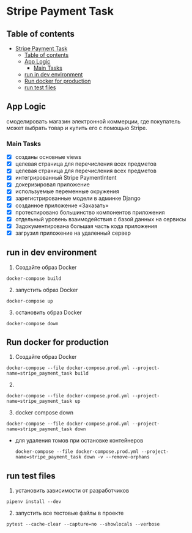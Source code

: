 # Stripe Payment Task

## Table of contents
- [Stripe Payment Task](#stripe-payment-task)
  - [Table of contents](#table-of-contents)
  - [App Logic](#app-logic)
    - [Main Tasks](#main-tasks)
  - [run in dev environment](#run-in-dev-environment)
  - [Run docker for production](#run-docker-for-production)
  - [run test files](#run-test-files)



## App Logic
смоделировать магазин электронной коммерции, где покупатель может выбрать товар и купить его с помощью Stripe.

### Main Tasks
- [x] созданы основные views 
- [x] целевая страница для перечисления всех предметов
- [x] целевая страница для перечисления всех предметов
- [x] интегрированный Stripe PaymentIntent
- [x] докеризировал приложение
- [x] используемые переменные окружения
- [x] зарегистрированные модели в админке Django
- [x] созданное приложение «Заказать»
- [x] протестировано большинство компонентов приложения
- [x] отдельный уровень взаимодействия с базой данных на сервисы
- [x] Задокументирована большая часть кода приложения
- [x] загрузил приложение на удаленный сервер

## run in dev environment

1. Создайте образ Docker
```
docker-compose build
```
2. запустить образ Docker
```
docker-compose up
```
3. остановить образ Docker
```
docker-compose down
```


## Run docker for production


1. Создайте образ Docker
```
docker-compose --file docker-compose.prod.yml --project-name=stripe_payment_task build
```
2. 
```
docker-compose --file docker-compose.prod.yml --project-name=stripe_payment_task up
```
3. docker compose down
```
docker-compose --file docker-compose.prod.yml --project-name=stripe_payment_task down
```
- для удаления томов при остановке контейнеров
   ```
   docker-compose --file docker-compose.prod.yml --project-name=stripe_payment_task down -v --remove-orphans
   ```

## run test files
1. установить зависимости от разработчиков
```
pipenv install --dev
```
2. запустить все тестовые файлы в проекте
```
pytest --cache-clear --capture=no --showlocals --verbose
```
